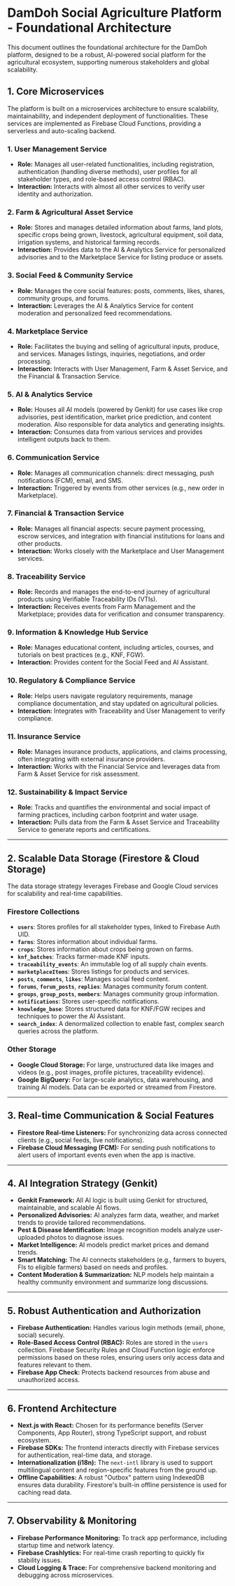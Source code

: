 # DamDoh Social Agriculture Platform - Foundational Architecture

This document outlines the foundational architecture for the DamDoh platform, designed to be a robust, AI-powered social platform for the agricultural ecosystem, supporting numerous stakeholders and global scalability.

## 1. Core Microservices

The platform is built on a microservices architecture to ensure scalability, maintainability, and independent deployment of functionalities. These services are implemented as Firebase Cloud Functions, providing a serverless and auto-scaling backend.

### 1. User Management Service
*   **Role:** Manages all user-related functionalities, including registration, authentication (handling diverse methods), user profiles for all stakeholder types, and role-based access control (RBAC).
*   **Interaction:** Interacts with almost all other services to verify user identity and authorization.

### 2. Farm & Agricultural Asset Service
*   **Role:** Stores and manages detailed information about farms, land plots, specific crops being grown, livestock, agricultural equipment, soil data, irrigation systems, and historical farming records.
*   **Interaction:** Provides data to the AI & Analytics Service for personalized advisories and to the Marketplace Service for listing produce or assets.

### 3. Social Feed & Community Service
*   **Role:** Manages the core social features: posts, comments, likes, shares, community groups, and forums.
*   **Interaction:** Leverages the AI & Analytics Service for content moderation and personalized feed recommendations.

### 4. Marketplace Service
*   **Role:** Facilitates the buying and selling of agricultural inputs, produce, and services. Manages listings, inquiries, negotiations, and order processing.
*   **Interaction:** Interacts with User Management, Farm & Asset Service, and the Financial & Transaction Service.

### 5. AI & Analytics Service
*   **Role:** Houses all AI models (powered by Genkit) for use cases like crop advisories, pest identification, market price prediction, and content moderation. Also responsible for data analytics and generating insights.
*   **Interaction:** Consumes data from various services and provides intelligent outputs back to them.

### 6. Communication Service
*   **Role:** Manages all communication channels: direct messaging, push notifications (FCM), email, and SMS.
*   **Interaction:** Triggered by events from other services (e.g., new order in Marketplace).

### 7. Financial & Transaction Service
*   **Role:** Manages all financial aspects: secure payment processing, escrow services, and integration with financial institutions for loans and other products.
*   **Interaction:** Works closely with the Marketplace and User Management services.

### 8. Traceability Service
*   **Role:** Records and manages the end-to-end journey of agricultural products using Verifiable Traceability IDs (VTIs).
*   **Interaction:** Receives events from Farm Management and the Marketplace; provides data for verification and consumer transparency.

### 9. Information & Knowledge Hub Service
*   **Role:** Manages educational content, including articles, courses, and tutorials on best practices (e.g., KNF, FGW).
*   **Interaction:** Provides content for the Social Feed and AI Assistant.

### 10. Regulatory & Compliance Service
*   **Role:** Helps users navigate regulatory requirements, manage compliance documentation, and stay updated on agricultural policies.
*   **Interaction:** Integrates with Traceability and User Management to verify compliance.

### 11. Insurance Service
*   **Role:** Manages insurance products, applications, and claims processing, often integrating with external insurance providers.
*   **Interaction:** Works with the Financial Service and leverages data from Farm & Asset Service for risk assessment.

### 12. Sustainability & Impact Service
*   **Role:** Tracks and quantifies the environmental and social impact of farming practices, including carbon footprint and water usage.
*   **Interaction:** Pulls data from the Farm & Asset Service and Traceability Service to generate reports and certifications.

---

## 2. Scalable Data Storage (Firestore & Cloud Storage)

The data storage strategy leverages Firebase and Google Cloud services for scalability and real-time capabilities.

### Firestore Collections

*   **`users`**: Stores profiles for all stakeholder types, linked to Firebase Auth UID.
*   **`farms`**: Stores information about individual farms.
*   **`crops`**: Stores information about crops being grown on farms.
*   **`knf_batches`**: Tracks farmer-made KNF inputs.
*   **`traceability_events`**: An immutable log of all supply chain events.
*   **`marketplaceItems`**: Stores listings for products and services.
*   **`posts`**, **`comments`**, **`likes`**: Manages social feed content.
*   **`forums`**, **`forum_posts`**, **`replies`**: Manages community forum content.
*   **`groups`**, **`group_posts`**, **`members`**: Manages community group information.
*   **`notifications`**: Stores user-specific notifications.
*   **`knowledge_base`**: Stores structured data for KNF/FGW recipes and techniques to power the AI Assistant.
*   **`search_index`**: A denormalized collection to enable fast, complex search queries across the platform.

### Other Storage
*   **Google Cloud Storage:** For large, unstructured data like images and videos (e.g., post images, profile pictures, traceability evidence).
*   **Google BigQuery:** For large-scale analytics, data warehousing, and training AI models. Data can be exported or streamed from Firestore.

---

## 3. Real-time Communication & Social Features
*   **Firestore Real-time Listeners:** For synchronizing data across connected clients (e.g., social feeds, live notifications).
*   **Firebase Cloud Messaging (FCM):** For sending push notifications to alert users of important events even when the app is inactive.

---

## 4. AI Integration Strategy (Genkit)
*   **Genkit Framework:** All AI logic is built using Genkit for structured, maintainable, and scalable AI flows.
*   **Personalized Advisories:** AI analyzes farm data, weather, and market trends to provide tailored recommendations.
*   **Pest & Disease Identification:** Image recognition models analyze user-uploaded photos to diagnose issues.
*   **Market Intelligence:** AI models predict market prices and demand trends.
*   **Smart Matching:** The AI connects stakeholders (e.g., farmers to buyers, FIs to eligible farmers) based on needs and profiles.
*   **Content Moderation & Summarization:** NLP models help maintain a healthy community environment and summarize long discussions.

---

## 5. Robust Authentication and Authorization
*   **Firebase Authentication:** Handles various login methods (email, phone, social) securely.
*   **Role-Based Access Control (RBAC):** Roles are stored in the `users` collection. Firebase Security Rules and Cloud Function logic enforce permissions based on these roles, ensuring users only access data and features relevant to them.
*   **Firebase App Check:** Protects backend resources from abuse and unauthorized access.

---

## 6. Frontend Architecture
*   **Next.js with React:** Chosen for its performance benefits (Server Components, App Router), strong TypeScript support, and robust ecosystem.
*   **Firebase SDKs:** The frontend interacts directly with Firebase services for authentication, real-time data, and storage.
*   **Internationalization (i18n):** The `next-intl` library is used to support multilingual content and region-specific features from the ground up.
*   **Offline Capabilities:** A robust "Outbox" pattern using IndexedDB ensures data durability. Firestore's built-in offline persistence is used for caching read data.

---

## 7. Observability & Monitoring
*   **Firebase Performance Monitoring:** To track app performance, including startup time and network latency.
*   **Firebase Crashlytics:** For real-time crash reporting to quickly fix stability issues.
*   **Cloud Logging & Trace:** For comprehensive backend monitoring and debugging across microservices.
